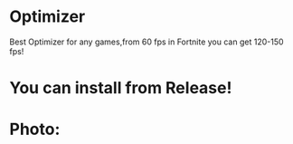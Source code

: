 # Optimizer
Best Optimizer for any games,from 60 fps in Fortnite you can get 120-150 fps!

# You can install from Release!

# Photo:
